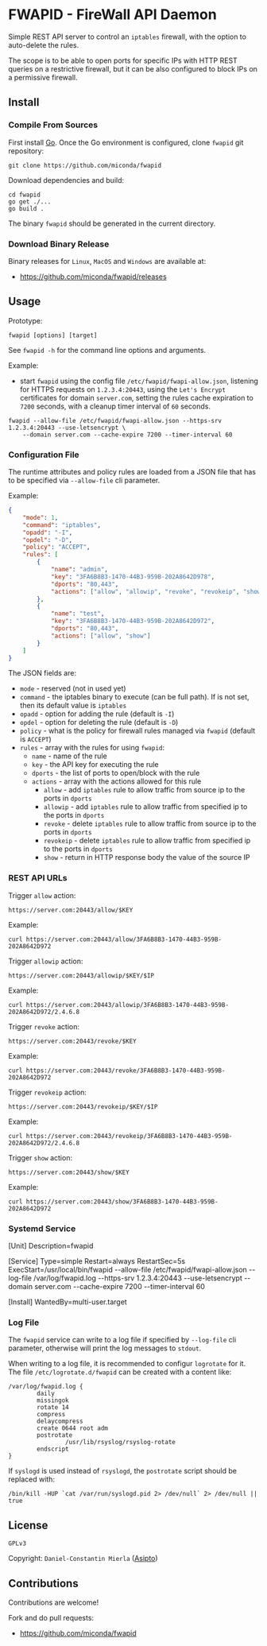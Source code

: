 # FWAPID - FireWall API Daemon #

Simple REST API server to control an `iptables` firewall, with the option to
auto-delete the rules.

The scope is to be able to open ports for specific IPs with HTTP REST queries
on a restrictive firewall, but it can be also configured to block IPs on a
permissive firewall.

## Install ##

### Compile From Sources ###

First install [Go](http://golang.org). Once the Go environment is configured, clone `fwapid` git repository:

```
git clone https://github.com/miconda/fwapid
```

Download dependencies and build:

```
cd fwapid
go get ./...
go build .
```

The binary `fwapid` should be generated in the current directory.

### Download Binary Release ###

Binary releases for `Linux`, `MacOS` and `Windows` are available at:

  * https://github.com/miconda/fwapid/releases

## Usage ##

Prototype:

```
fwapid [options] [target]
```

See `fwapid -h` for the command line options and arguments.

Example:

  * start `fwapid` using the config file `/etc/fwapid/fwapi-allow.json`, listening for HTTPS requests
  on `1.2.3.4:20443`, using the `Let's Encrypt` certificates for domain `server.com`, setting the rules
  cache expiration to `7200` seconds, with a cleanup timer interval of `60` seconds.

```
fwapid --allow-file /etc/fwapid/fwapi-allow.json --https-srv 1.2.3.4:20443 --use-letsencrypt \
    --domain server.com --cache-expire 7200 --timer-interval 60
```

### Configuration File ###

The runtime attributes and policy rules are loaded from a JSON file that has to be specified
via `--allow-file` cli parameter.

Example:

```json
{
	"mode": 1,
	"command": "iptables",
	"opadd": "-I",
	"opdel": "-D",
	"policy": "ACCEPT",
	"rules": [
		{
			"name": "admin",
			"key": "3FA6B8B3-1470-44B3-959B-202A8642D978",
			"dports": "80,443",
			"actions": ["allow", "allowip", "revoke", "revokeip", "show"]
		},
		{
			"name": "test",
			"key": "3FA6B8B3-1470-44B3-959B-202A8642D972",
			"dports": "80,443",
			"actions": ["allow", "show"]
		}
	]
}
```

The JSON fields are:

  * `mode` - reserved (not in used yet)
  * `command` - the iptables binary to execute (can be full path). If is not
  set, then its default value is `iptables`
  * `opadd` - option for adding the rule (default is `-I`)
  * `opdel` - option for deleting the rule (default is `-D`)
  * `policy` - what is the policy for firewall rules managed via `fwapid` (default
  is `ACCEPT`)
  * `rules` - array with the rules for using `fwapid`:
    * `name` - name of the rule
	* `key` - the API key for executing the rule
	* `dports` - the list of ports to open/block with the rule
	* `actions` - array with the actions allowed for this rule
	  * `allow` - add `iptables` rule to allow traffic from source ip to the
	  ports in `dports`
	  * `allowip` - add `iptables` rule to allow traffic from specified ip to the
	  ports in `dports`
	  * `revoke` - delete `iptables` rule to allow traffic from source ip to the
	  ports in `dports`
	  * `revokeip` - delete `iptables` rule to allow traffic from specified ip to the
	  ports in `dports`
	  * `show` - return in HTTP response body the value of the source IP

### REST API URLs ###

Trigger `allow` action:

```
https://server.com:20443/allow/$KEY
```

Example:

```
curl https://server.com:20443/allow/3FA6B8B3-1470-44B3-959B-202A8642D972
```

Trigger `allowip` action:

```
https://server.com:20443/allowip/$KEY/$IP
```

Example:

```
curl https://server.com:20443/allowip/3FA6B8B3-1470-44B3-959B-202A8642D972/2.4.6.8
```

Trigger `revoke` action:

```
https://server.com:20443/revoke/$KEY
```

Example:

```
curl https://server.com:20443/revoke/3FA6B8B3-1470-44B3-959B-202A8642D972
```

Trigger `revokeip` action:

```
https://server.com:20443/revokeip/$KEY/$IP
```

Example:

```
curl https://server.com:20443/revokeip/3FA6B8B3-1470-44B3-959B-202A8642D972/2.4.6.8
```

Trigger `show` action:

```
https://server.com:20443/show/$KEY
```

Example:

```
curl https://server.com:20443/show/3FA6B8B3-1470-44B3-959B-202A8642D972
```

### Systemd Service ###

[Unit]
Description=fwapid

[Service]
Type=simple
Restart=always
RestartSec=5s
ExecStart=/usr/local/bin/fwapid --allow-file /etc/fwapid/fwapi-allow.json --log-file /var/log/fwapid.log --https-srv 1.2.3.4:20443 --use-letsencrypt --domain server.com --cache-expire 7200 --timer-interval 60

[Install]
WantedBy=multi-user.target

### Log File ###

The `fwapid` service can write to a log file if specified by `--log-file` cli parameter,
otherwise will print the log messages to `stdout`.

When writing to a log file, it is recommended to configur `logrotate` for it.
The file `/etc/logrotate.d/fwapid` can be created with a content like:

```
/var/log/fwapid.log {
        daily
        missingok
        rotate 14
        compress
        delaycompress
        create 0644 root adm
        postrotate
                /usr/lib/rsyslog/rsyslog-rotate
        endscript
}
```

If `syslogd` is used instead of `rsyslogd`, the `postrotate` script should be
replaced with:

```
/bin/kill -HUP `cat /var/run/syslogd.pid 2> /dev/null` 2> /dev/null || true
```

## License ##

`GPLv3`

Copyright: `Daniel-Constantin Mierla` ([Asipto](https://www.asipto.com))

## Contributions ##

Contributions are welcome!

Fork and do pull requests:

  * https://github.com/miconda/fwapid